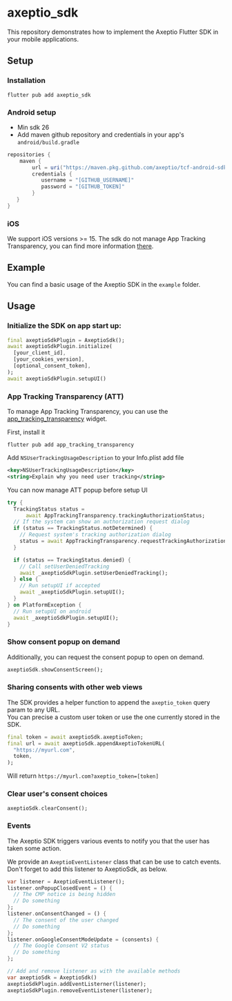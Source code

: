 # axeptio_sdk

This repository demonstrates how to implement the Axeptio Flutter SDK in your mobile applications.

## Setup

### Installation

```shell
flutter pub add axeptio_sdk
```

### Android setup
- Min sdk 26
- Add maven github repository and credentials in your app's `android/build.gradle`
```groovy
repositories {
    maven {
        url = uri("https://maven.pkg.github.com/axeptio/tcf-android-sdk")
        credentials {
           username = "[GITHUB_USERNAME]"
           password = "[GITHUB_TOKEN]"
        }
   }
}
```
### iOS

We support iOS versions >= 15.
The sdk do not manage App Tracking Transparency, you can find more information [there](#app-tracking-transparency-att).

## Example

You can find a basic usage of the Axeptio SDK in the `example` folder.

## Usage
### Initialize the SDK on app start up:
```dart
final axeptioSdkPlugin = AxeptioSdk();
await axeptioSdkPlugin.initialize(  
  [your_client_id],  
  [your_cookies_version],  
  [optional_consent_token],
);
await axeptioSdkPlugin.setupUI()
```

### App Tracking Transparency (ATT)

To manage App Tracking Transparency, you can use the [app_tracking_transparency](https://pub.dev/packages/app_tracking_transparency) widget.

First, install it
```shell
flutter pub add app_tracking_transparency
```

Add `NSUserTrackingUsageDescription` to your Info.plist add file

```xml
<key>NSUserTrackingUsageDescription</key>
<string>Explain why you need user tracking</string>
```

You can now manage ATT popup before setup UI

```dart
try {
  TrackingStatus status =
      await AppTrackingTransparency.trackingAuthorizationStatus;
  // If the system can show an authorization request dialog
  if (status == TrackingStatus.notDetermined) {
    // Request system's tracking authorization dialog
    status = await AppTrackingTransparency.requestTrackingAuthorization();
  }

  if (status == TrackingStatus.denied) {
    // Call setUserDeniedTracking 
    await _axeptioSdkPlugin.setUserDeniedTracking();
  } else {
    // Run setupUI if accepted
    await _axeptioSdkPlugin.setupUI();
  }
} on PlatformException {
  // Run setupUI on android
  await _axeptioSdkPlugin.setupUI();
}
```

### Show consent popup on demand

Additionally, you can request the consent popup to open on demand.
```dart
axeptioSdk.showConsentScreen();
```

### Sharing consents with other web views
The SDK provides a helper function to append the `axeptio_token` query param to any URL.  
You can precise a custom user token or use the one currently stored in the SDK.

```dart  
final token = await axeptioSdk.axeptioToken;
final url = await axeptioSdk.appendAxeptioTokenURL(  
  "https://myurl.com",  
  token,  
); 
```  
Will return `https://myurl.com?axeptio_token=[token]`

### Clear user's consent choices

```dart  
axeptioSdk.clearConsent();
```

### Events

The Axeptio SDK triggers various events to notify you that the user has taken some action.

We provide an `AxeptioEventListener` class that can be use to catch events. Don't forget to add this listener to AxeptioSdk, as below.

```dart
var listener = AxeptioEventListener();
listener.onPopupClosedEvent = () {
  // The CMP notice is being hidden
  // Do something
};
listener.onConsentChanged = () {
  // The consent of the user changed
  // Do something
};
listener.onGoogleConsentModeUpdate = (consents) {
  // The Google Consent V2 status
  // Do something
};

// Add and remove listener as with the available methods
var axeptioSdk = AxeptioSdk()
axeptioSdkPlugin.addEventListerner(listener);
axeptioSdkPlugin.removeEventListener(listener);
```
